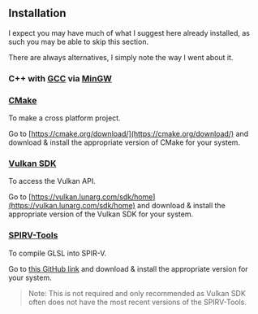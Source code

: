 ## Installation

I expect you may have much of what I suggest here already installed, as such you may be able to skip this section.

There are always alternatives, I simply note the way I went about it.

### C++ with [GCC](https://en.wikipedia.org/wiki/GNU_Compiler_Collection) via [MinGW](https://mingw.org)

### [CMake](https://cmake.org/download/)

To make a cross platform project.

Go to [https://cmake.org/download/](https://cmake.org/download/) and download & install the appropriate version of CMake for your system.

### [Vulkan SDK](https://www.lunarg.com/vulkan-sdk/)

To access the Vulkan API.

Go to [https://vulkan.lunarg.com/sdk/home](https://vulkan.lunarg.com/sdk/home) and download & install the appropriate version of the Vulkan SDK for your system.

### [SPIRV-Tools](https://github.com/KhronosGroup/SPIRV-Tools)

To compile GLSL into SPIR-V.

Go to [this GitHub link](https://github.com/KhronosGroup/SPIRV-Tools/blob/master/docs/downloads.md) and download & install the appropriate version for your system.

> Note: This is not required and only recommended as Vulkan SDK often does not have the most recent versions of the SPIRV-Tools.
